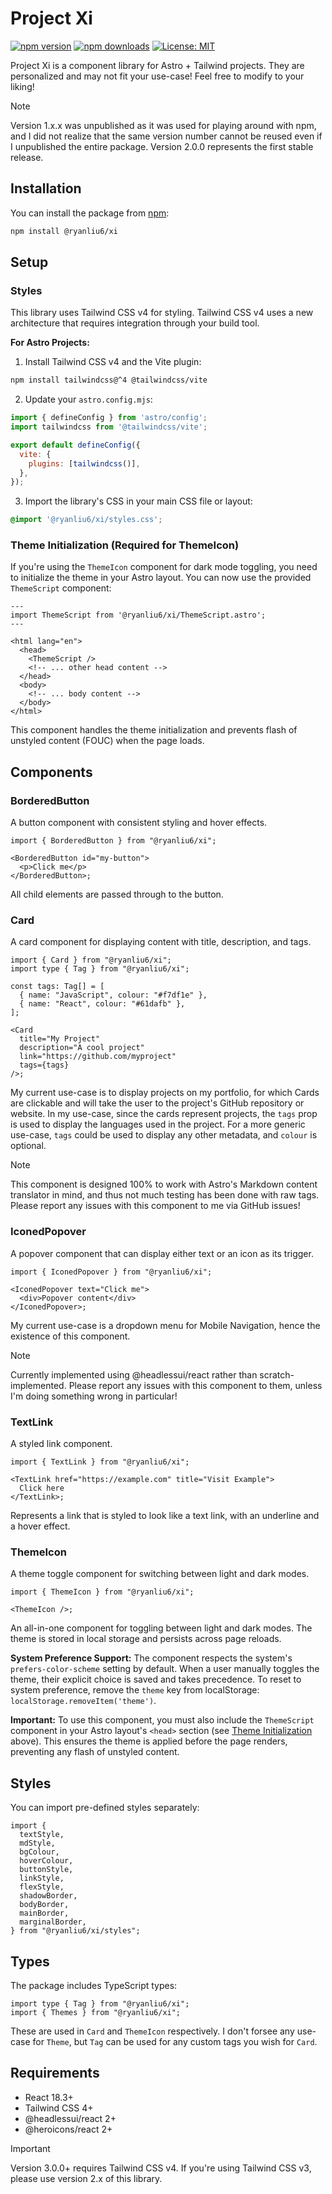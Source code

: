# Project Xi

[![npm version](https://img.shields.io/npm/v/@ryanliu6/xi.svg)](https://www.npmjs.com/package/@ryanliu6/xi)
[![npm downloads](https://img.shields.io/npm/dm/@ryanliu6/xi.svg)](https://www.npmjs.com/package/@ryanliu6/xi)
[![License: MIT](https://img.shields.io/badge/License-MIT-yellow.svg)](https://opensource.org/licenses/MIT)

Project Xi is a component library for Astro + Tailwind projects. They are personalized and may not fit your use-case! Feel free to modify to your liking!

> [!NOTE]
> Version 1.x.x was unpublished as it was used for playing around with npm, and I did not realize that the same version number cannot be reused even if I unpublished the entire package. Version 2.0.0 represents the first stable release.

## Installation

You can install the package from [npm](https://www.npmjs.com/package/@ryanliu6/xi):

```bash
npm install @ryanliu6/xi
```

## Setup

### Styles

This library uses Tailwind CSS v4 for styling. Tailwind CSS v4 uses a new architecture that requires integration through your build tool.

**For Astro Projects:**

1. Install Tailwind CSS v4 and the Vite plugin:

```bash
npm install tailwindcss@^4 @tailwindcss/vite
```

2. Update your `astro.config.mjs`:

```js
import { defineConfig } from 'astro/config';
import tailwindcss from '@tailwindcss/vite';

export default defineConfig({
  vite: {
    plugins: [tailwindcss()],
  },
});
```

3. Import the library's CSS in your main CSS file or layout:

```css
@import '@ryanliu6/xi/styles.css';
```

### Theme Initialization (Required for ThemeIcon)

If you're using the `ThemeIcon` component for dark mode toggling, you need to initialize the theme in your Astro layout. You can now use the provided `ThemeScript` component:

```astro
---
import ThemeScript from '@ryanliu6/xi/ThemeScript.astro';
---

<html lang="en">
  <head>
    <ThemeScript />
    <!-- ... other head content -->
  </head>
  <body>
    <!-- ... body content -->
  </body>
</html>
```

This component handles the theme initialization and prevents flash of unstyled content (FOUC) when the page loads.

## Components

### BorderedButton

A button component with consistent styling and hover effects.

```tsx
import { BorderedButton } from "@ryanliu6/xi";

<BorderedButton id="my-button">
  <p>Click me</p>
</BorderedButton>;
```

All child elements are passed through to the button.

### Card

A card component for displaying content with title, description, and tags.

```tsx
import { Card } from "@ryanliu6/xi";
import type { Tag } from "@ryanliu6/xi";

const tags: Tag[] = [
  { name: "JavaScript", colour: "#f7df1e" },
  { name: "React", colour: "#61dafb" },
];

<Card
  title="My Project"
  description="A cool project"
  link="https://github.com/myproject"
  tags={tags}
/>;
```

My current use-case is to display projects on my portfolio, for which Cards are clickable and will take the user to the project's GitHub repository or website. In my use-case, since the cards represent projects, the `tags` prop is used to display the languages used in the project. For a more generic use-case, `tags` could be used to display any other metadata, and `colour` is optional.

> [!NOTE]
> This component is designed 100% to work with Astro's Markdown content translator in mind, and thus not much testing has been done with raw tags. Please report any issues with this component to me via GitHub issues!

### IconedPopover

A popover component that can display either text or an icon as its trigger.

```tsx
import { IconedPopover } from "@ryanliu6/xi";

<IconedPopover text="Click me">
  <div>Popover content</div>
</IconedPopover>;
```

My current use-case is a dropdown menu for Mobile Navigation, hence the existence of this component.

> [!NOTE]
> Currently implemented using @headlessui/react rather than scratch-implemented. Please report any issues with this component to them, unless I'm doing something wrong in particular!

### TextLink

A styled link component.

```tsx
import { TextLink } from "@ryanliu6/xi";

<TextLink href="https://example.com" title="Visit Example">
  Click here
</TextLink>;
```

Represents a link that is styled to look like a text link, with an underline and a hover effect.

### ThemeIcon

A theme toggle component for switching between light and dark modes.

```tsx
import { ThemeIcon } from "@ryanliu6/xi";

<ThemeIcon />;
```

An all-in-one component for toggling between light and dark modes. The theme is stored in local storage and persists across page reloads.

**System Preference Support:** The component respects the system's `prefers-color-scheme` setting by default. When a user manually toggles the theme, their explicit choice is saved and takes precedence. To reset to system preference, remove the `theme` key from localStorage: `localStorage.removeItem('theme')`.

**Important:** To use this component, you must also include the `ThemeScript` component in your Astro layout's `<head>` section (see [Theme Initialization](#theme-initialization-required-for-themeicon) above). This ensures the theme is applied before the page renders, preventing any flash of unstyled content.

## Styles

You can import pre-defined styles separately:

```tsx
import {
  textStyle,
  mdStyle,
  bgColour,
  hoverColour,
  buttonStyle,
  linkStyle,
  flexStyle,
  shadowBorder,
  bodyBorder,
  mainBorder,
  marginalBorder,
} from "@ryanliu6/xi/styles";
```

## Types

The package includes TypeScript types:

```tsx
import type { Tag } from "@ryanliu6/xi";
import { Themes } from "@ryanliu6/xi";
```

These are used in `Card` and `ThemeIcon` respectively. I don't forsee any use-case for `Theme`, but `Tag` can be used for any custom tags you wish for `Card`.

## Requirements

- React 18.3+
- Tailwind CSS 4+
- @headlessui/react 2+
- @heroicons/react 2+

> [!IMPORTANT]
> Version 3.0.0+ requires Tailwind CSS v4. If you're using Tailwind CSS v3, please use version 2.x of this library.
